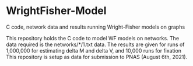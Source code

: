 # WrightFisher-Model
C code, network data and results running Wright-Fisher models on graphs

This repository holds the C code to model WF models on networks.  The data required is the networks/*/1.txt data.
The results are given for runs of 1,000,000 for estimating delta M and delta V, and 10,000 runs for fixation
This repository is setup as data for submission to PNAS (August 6th, 2021).
